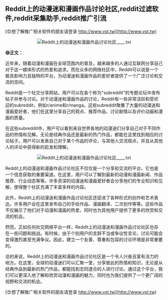 ## **Reddit上的动漫迷和漫画作品讨论社区,reddit过滤软件,reddit采集助手,reddit推广引流**

[😍想了解推广相关软件的朋友请登录 http://www.vst.tw](http://www.vst.tw)

 <center><img src="https://vst.tw/MP4/tuiguang/png/7.png" alt="Reddit上的动漫迷和漫画作品讨论社区____.txt"></center>

**😄正文：**

近年来，随着动漫和漫画在全球范围内的普及，越来越多的人通过互联网分享自己对于这一媒体形式的热爱和追求。而在众多的网络社区中，Reddit可以说是一个极具影响力且独特的平台，为动漫迷和漫画作品的爱好者提供了一个广泛讨论和交流的空间。

Reddit是一个社交分享网站，用户可以在各个称为"subreddit"的专题论坛中发布帖子并参与讨论。对于动漫迷和漫画作品的讨论，Reddit有一些非常活跃和受欢迎的subreddit，例如r/anime和r/manga。这些subreddit聚集了大量的动漫迷和漫画爱好者，他们在这里分享自己的观点、推荐作品、讨论剧情以及评价动画和漫画的质量。

在这些subreddit中，用户可以看到来自世界各地的动漫迷们分享自己对于不同作品的热情和见解。无论是经典作品还是最新的热门作品，都能在这里找到相应的讨论帖子。用户可以发表自己对于某个作品的评论，与其他人交流观点，并且从其他人的评论中获得新的启发和理解。

 <center><img src="https://vst.tw/MP4/tuiguang/png/5.png" alt="Reddit上的动漫迷和漫画作品讨论社区____.txt"></center>

Reddit上的动漫迷和漫画作品讨论社区不仅仅是一个分享和交流的平台，它也是一个信息获取的重要渠道。在这里，用户可以了解到最新的动漫和漫画新闻、作品推荐、行业动态等等。许多资深的动漫迷和漫画爱好者会分享他们的专业知识和见解，使得整个社区充满了丰富多样的内容。

此外，Reddit上的动漫迷和漫画作品讨论社区还促进了各种形式的创作和艺术表达。许多用户会在这里发布自己的手绘作品、漫画翻译、二次创作等等。这些作品不仅展示了他们对于动漫和漫画的热爱，同时也为其他用户提供了更多的欣赏和交流的机会。

然而，正如任何社交网络平台一样，Reddit上的动漫迷和漫画作品讨论社区也存在一些问题和挑战。有时候，由于个别用户的言辞不当或争议性言论，讨论可能会变得激烈甚至充满争议。因此，建立一个友善、尊重和包容的讨论环境是非常重要的。

总的来说，Reddit上的动漫迷和漫画作品讨论社区是一个令人兴奋且富有活力的地方。在这里，全球的动漫迷们可以汇聚一堂，分享彼此的热情和知识，无论是从经典作品到最新的热门作品，都能找到志同道合的人进行讨论。通过这个平台，我们可以更深入地了解和欣赏动漫和漫画的魅力，同时也为我们提供了一个更广阔的视野和交流的机会。

[😍想了解推广相关软件的朋友请登录 http://www.vst.tw](http://www.vst.tw)



